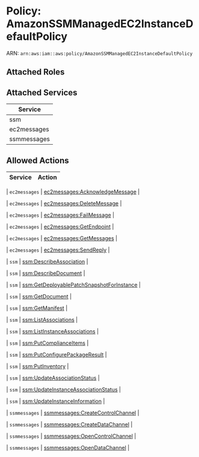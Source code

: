 # Policy: AmazonSSMManagedEC2InstanceDefaultPolicy

ARN: `arn:aws:iam::aws:policy/AmazonSSMManagedEC2InstanceDefaultPolicy`

## Attached Roles

## Attached Services

| Service |
|---------|
| ssm |
| ec2messages |
| ssmmessages |

## Allowed Actions

| Service | Action |
|:-------:|--------|

| `ec2messages` | [ec2messages:AcknowledgeMessage](../actions.md#ec2messages:acknowledgemessage) |

| `ec2messages` | [ec2messages:DeleteMessage](../actions.md#ec2messages:deletemessage) |

| `ec2messages` | [ec2messages:FailMessage](../actions.md#ec2messages:failmessage) |

| `ec2messages` | [ec2messages:GetEndpoint](../actions.md#ec2messages:getendpoint) |

| `ec2messages` | [ec2messages:GetMessages](../actions.md#ec2messages:getmessages) |

| `ec2messages` | [ec2messages:SendReply](../actions.md#ec2messages:sendreply) |

| `ssm` | [ssm:DescribeAssociation](../actions.md#ssm:describeassociation) |

| `ssm` | [ssm:DescribeDocument](../actions.md#ssm:describedocument) |

| `ssm` | [ssm:GetDeployablePatchSnapshotForInstance](../actions.md#ssm:getdeployablepatchsnapshotforinstance) |

| `ssm` | [ssm:GetDocument](../actions.md#ssm:getdocument) |

| `ssm` | [ssm:GetManifest](../actions.md#ssm:getmanifest) |

| `ssm` | [ssm:ListAssociations](../actions.md#ssm:listassociations) |

| `ssm` | [ssm:ListInstanceAssociations](../actions.md#ssm:listinstanceassociations) |

| `ssm` | [ssm:PutComplianceItems](../actions.md#ssm:putcomplianceitems) |

| `ssm` | [ssm:PutConfigurePackageResult](../actions.md#ssm:putconfigurepackageresult) |

| `ssm` | [ssm:PutInventory](../actions.md#ssm:putinventory) |

| `ssm` | [ssm:UpdateAssociationStatus](../actions.md#ssm:updateassociationstatus) |

| `ssm` | [ssm:UpdateInstanceAssociationStatus](../actions.md#ssm:updateinstanceassociationstatus) |

| `ssm` | [ssm:UpdateInstanceInformation](../actions.md#ssm:updateinstanceinformation) |

| `ssmmessages` | [ssmmessages:CreateControlChannel](../actions.md#ssmmessages:createcontrolchannel) |

| `ssmmessages` | [ssmmessages:CreateDataChannel](../actions.md#ssmmessages:createdatachannel) |

| `ssmmessages` | [ssmmessages:OpenControlChannel](../actions.md#ssmmessages:opencontrolchannel) |

| `ssmmessages` | [ssmmessages:OpenDataChannel](../actions.md#ssmmessages:opendatachannel) |
